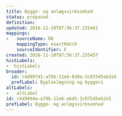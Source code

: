 ```yaml
---
title: Bygge- og anlægsvirksomhed
status: proposed 
definition: 
updated: 2016-11-10T07:56:37.235461
mappings:
-   sourceName: DB 
    mappingType: exactMatch 
    sourceIdentifier: F
created: 2016-11-10T07:56:37.235457 
histLabels:
-  histLabels 
broader:
  id: c4d897d1-a70b-11e6-830e-3c07545eb2e5 
  prefLabel: Byplanlægning og byggeri
altLabels:
-   altLabel
id: c4d9094a-a70b-11e6-abd5-3c07545eb2e5 
prefLabel: Bygge- og anlægsvirksomhed
---
```

